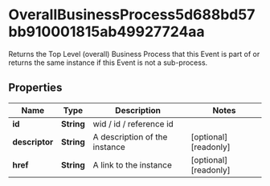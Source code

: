 

# OverallBusinessProcess5d688bd57bb910001815ab49927724aa

Returns the Top Level (overall) Business Process that this Event is part of or returns the same instance if this Event is not a sub-process.

## Properties

| Name | Type | Description | Notes |
|------------ | ------------- | ------------- | -------------|
|**id** | **String** | wid / id / reference id |  |
|**descriptor** | **String** | A description of the instance |  [optional] [readonly] |
|**href** | **String** | A link to the instance |  [optional] [readonly] |



